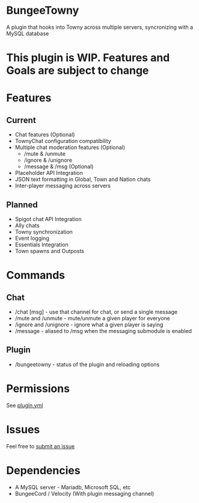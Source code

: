 # BungeeTowny
A plugin that hooks into Towny across multiple servers, syncronizing with a MySQL database

# This plugin is WIP. Features and Goals are subject to change

# Features

## Current
- Chat features (Optional)
- TownyChat configuration compatibility
- Multiple chat moderation features (Optional)
  - /mute & /unmute
  - /ignore & /unignore
  - /message & /msg (Optional)
- Placeholder API Integration
- JSON text formatting in Global, Town and Nation chats
- Inter-player messaging across servers

## Planned
- Spigot chat API Integration
- Ally chats
- Towny synchronization
- Event logging
- Essentials Integration
- Town spawns and Outposts

# Commands
## Chat
- /chat <channel> [msg] - use that channel for chat, or send a single message
- /mute and /unmute - mute/unmute a given player for everyone
- /ignore and /unignore - ignore what a given player is saying
- /message - aliased to /msg when the messaging submodule is enabled
## Plugin
 - /bungeetowny - status of the plugin and reloading options

# Permissions
See [plugin.yml](https://github.com/oezingle/BungeeTowny/blob/master/src/main/resources/plugin.yml)

# Issues
Feel free to [submit an issue](https://github.com/oezingle/BungeeTowny/issues/new)

# Dependencies
- A MySQL server - Mariadb, Microsoft SQL, etc
- BungeeCord / Velocity (With plugin messaging channel)

